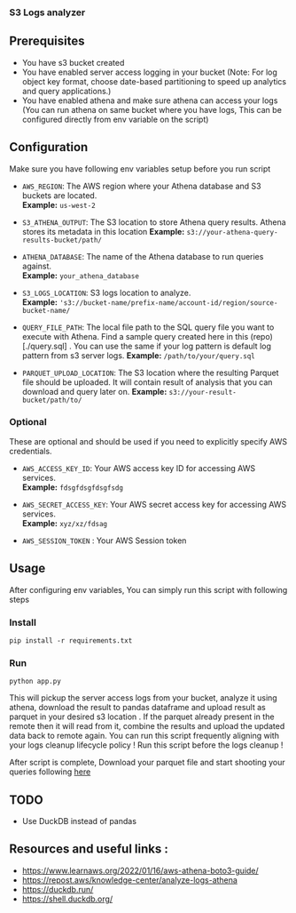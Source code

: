 ### S3 Logs analyzer 

## Prerequisites
- You have s3 bucket created 
- You have enabled server access logging in your bucket (Note: For log object key format, choose date-based partitioning to speed up analytics and query applications.)
- You have enabled athena and make sure athena can access your logs (You can run athena on same bucket where you have logs, This can be configured directly from env variable on the script) 

## Configuration 

Make sure you have following env variables setup before you run script 

- `AWS_REGION`: The AWS region where your Athena database and S3 buckets are located.  
  **Example:** `us-west-2`

- `S3_ATHENA_OUTPUT`: The S3 location to store Athena query results. Athena stores its metadata in this location
  **Example:** `s3://your-athena-query-results-bucket/path/`

- `ATHENA_DATABASE`: The name of the Athena database to run queries against.  
  **Example:** `your_athena_database`

- `S3_LOGS_LOCATION`: S3 logs location to analyze.  
  **Example:** `'s3://bucket-name/prefix-name/account-id/region/source-bucket-name/`

- `QUERY_FILE_PATH`: The local file path to the SQL query file you want to execute with Athena. Find a sample query created here in this (repo)[./query.sql] . You can use the same if your log pattern is default log pattern from s3 server logs.
  **Example:** `/path/to/your/query.sql`

- `PARQUET_UPLOAD_LOCATION`: The S3 location where the resulting Parquet file should be uploaded. It will contain result of analysis that you can download and query later on.
  **Example:** `s3://your-result-bucket/path/to/`

### Optional 

These are optional and should be used if you need to explicitly specify AWS credentials.

- `AWS_ACCESS_KEY_ID`: Your AWS access key ID for accessing AWS services.  
  **Example:** `fdsgfdsgfdsgfsdg`

- `AWS_SECRET_ACCESS_KEY`: Your AWS secret access key for accessing AWS services.  
  **Example:** `xyz/xz/fdsag`

- `AWS_SESSION_TOKEN` : Your AWS Session token 

## Usage 

After configuring env variables, You can simply run this script with following steps 

### Install 

```shell
pip install -r requirements.txt
```

### Run 

```shell
python app.py
```

This will pickup the server access logs from your bucket, analyze it using athena, download the result to pandas dataframe and upload result as parquet in your desired s3 location . If the parquet already present in the remote then it will read from it, combine the results and upload the updated data back to remote again. You can run this script frequently aligning with your logs cleanup lifecycle policy ! Run this script before the logs cleanup !   

After script is complete,  Download your parquet file and start shooting your queries following [here](./Query_result.md)

## TODO 

- Use DuckDB instead of pandas 

## Resources and useful links : 

- https://www.learnaws.org/2022/01/16/aws-athena-boto3-guide/ 
- https://repost.aws/knowledge-center/analyze-logs-athena 
- https://duckdb.run/
- https://shell.duckdb.org/
